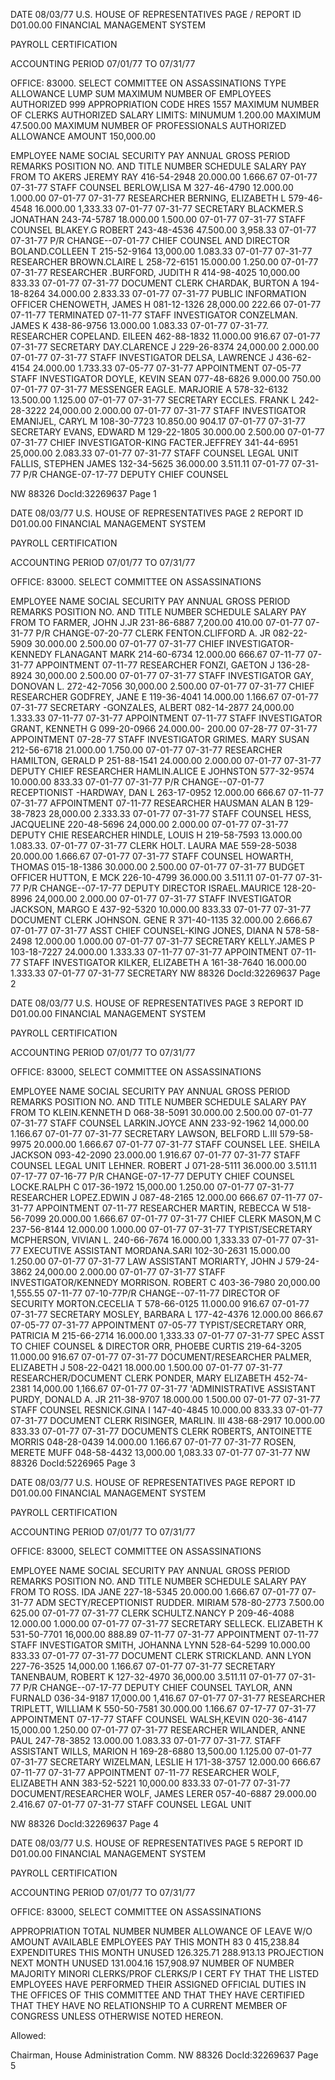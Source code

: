 DATE 08/03/77 U.S. HOUSE OF REPRESENTATIVES PAGE /
REPORT ID D01.00.00 FINANCIAL MANAGEMENT SYSTEM

PAYROLL CERTIFICATION

ACCOUNTING PERIOD 07/01/77 TO 07/31/77

OFFICE: 83000. SELECT COMMITTEE ON ASSASSINATIONS
TYPE ALLOWANCE LUMP SUM MAXIMUM NUMBER OF EMPLOYEES AUTHORIZED 999
APPROPRIATION CODE HRES 1557 MAXIMUM NUMBER OF CLERKS AUTHORIZED
SALARY LIMITS: MINUMUM 1.200.00 MAXIMUM 47.500.00 MAXIMUM NUMBER OF PROFESSIONALS AUTHORIZED
ALLOWANCE AMOUNT 150,000.00

EMPLOYEE NAME SOCIAL SECURITY PAY ANNUAL GROSS PERIOD REMARKS
POSITION NO. AND TITLE NUMBER SCHEDULE SALARY PAY FROM TO
AKERS JEREMY RAY 416-54-2948 20.000.00 1.666.67 07-01-77 07-31-77
STAFF COUNSEL
BERLOW,LISA M 327-46-4790 12.000.00 1.000.00 07-01-77 07-31-77
RESEARCHER
BERNING, ELIZABETH L 579-46-4548 16.000.00 1,333.33 07-01-77 07-31-77
SECRETARY
BLACKMER.S JONATHAN 243-74-5787 18.000.00 1.500.00 07-01-77 07-31-77
STAFF COUNSEL
BLAKEY.G ROBERT 243-48-4536 47.500.00 3,958.33 07-01-77 07-31-77 P/R CHANGE--07-01-77
CHIEF COUNSEL AND DIRECTOR
BOLAND.COLLEEN T 215-52-9164 13,000.00 1.083.33 07-01-77 07-31-77
RESEARCHER
BROWN.CLAIRE L 258-72-6151 15.000.00 1.250.00 07-01-77 07-31-77
RESEARCHER
.BURFORD, JUDITH R 414-98-4025 10,000.00 833.33 07-01-77 07-31-77
DOCUMENT CLERK
CHARDAK, BURTON A 194-18-8264 34.000.00 2.833.33 07-01-77 07-31-77
PUBLIC INFORMATION OFFICER
CHENOWETH, JAMES H 081-12-1326 28,000.00 222.66 07-01-77 07-11-77 TERMINATED 07-11-77
STAFF INVESTIGATOR
CONZELMAN. JAMES K 438-86-9756 13.000.00 1.083.33 07-01-77 07-31-77.
RESEARCHER
COPELAND. EILEEN 462-88-1832 11.000.00 916.67 07-01-77 07-31-77
SECRETARY
DAY.CLARENCE J 229-26-8374 24,000.00 2.000.00 07-01-77 07-31-77
STAFF INVESTIGATOR
DELSA, LAWRENCE J 436-62-4154 24.000.00 1.733.33 07-05-77 07-31-77 APPOINTMENT 07-05-77
STAFF INVESTIGATOR
DOYLE, KEVIN SEAN 077-48-6826 9.000.00 750.00 07-01-77 07-31-77
MESSENGER
EAGLE. MARJORIE A 578-32-6132 13.500.00 1.125.00 07-01-77 07-31-77
SECRETARY
ECCLES. FRANK L 242-28-3222 24,000.00 2.000.00 07-01-77 07-31-77
STAFF INVESTIGATOR
EMANIJEL, CARYL M 108-30-7723 10.850.00 904.17 07-01-77 07-31-77
SECRETARY
EVANS, EDWARD M 129-22-1805 30.000.00 2.500.00 07-01-77 07-31-77
CHIEF INVESTIGATOR-KING
FACTER.JEFFREY 341-44-6951 25,000.00 2.083.33 07-01-77 07-31-77
STAFF COUNSEL LEGAL UNIT
FALLIS, STEPHEN JAMES 132-34-5625 36.000.00 3.511.11 07-01-77 07-31-77 P/R CHANGE-07-17-77
DEPUTY CHIEF COUNSEL

NW 88326 DocId:32269637 Page 1

DATE 08/03/77 U.S. HOUSE OF REPRESENTATIVES PAGE 2
REPORT ID D01.00.00 FINANCIAL MANAGEMENT SYSTEM

PAYROLL CERTIFICATION

ACCOUNTING PERIOD 07/01/77 TO 07/31/77

OFFICE: 83000. SELECT COMMITTEE ON ASSASSINATIONS

EMPLOYEE NAME SOCIAL SECURITY PAY ANNUAL GROSS PERIOD REMARKS
POSITION NO. AND TITLE NUMBER SCHEDULE SALARY PAY FROM TO
FARMER, JOHN J.JR 231-86-6887 7,200.00 410.00 07-01-77 07-31-77 P/R CHANGE-07-20-77
CLERK
FENTON.CLIFFORD A. JR 082-22-5909 30.000.00 2.500.00 07-01-77 07-31-77
CHIEF INVESTIGATOR-KENNEDY
FLANAGANT MARK 214-60-6734 12.000.00 666.67 07-11-77 07-31-77 APPOINTMENT 07-11-77
RESEARCHER
FONZI, GAETON J 136-28-8924 30,000.00 2.500.00 07-01-77 07-31-77
STAFF INVESTIGATOR
GAY, DONOVAN L. 272-42-7056 30,000.00 2.500.00 07-01-77 07-31-77
CHIEF RESEARCHER
GODFREY, JANE E 119-36-4041 14.000.00 1.166.67 07-01-77 07-31-77
SECRETARY
-GONZALES, ALBERT 082-14-2877 24,000.00 1.333.33 07-11-77 07-31-77 APPOINTMENT 07-11-77
STAFF INVESTIGATOR
GRANT, KENNETH G 099-20-0966 24.000.00- 200.00 07-28-77 07-31-77 APPOINTMENT 07-28-77
STAFF INVESTIGATOR
GRIMES. MARY SUSAN 212-56-6718 21.000.00 1.750.00 07-01-77 07-31-77
RESEARCHER
HAMILTON, GERALD P 251-88-1541 24.000.00 2.000.00 07-01-77 07-31-77
DEPUTY CHIEF RESEARCHER
HAMLIN.ALICE E JOHNSTON 577-32-9574 10.000.00 833.33 07-01-77 07-31-77 P/R CHANGE--07-01-77
RECEPTIONIST
-HARDWAY, DAN L 263-17-0952 12.000.00 666.67 07-11-77 07-31-77 AFPOINTMENT 07-11-77
RESEARCHER
HAUSMAN ALAN B 129-38-7823 28,000.00 2.333.33 07-01-77 07-31-77
STAFF COUNSEL
HESS, JACQUELINE 220-48-5696 24,000.00 2.000.00 07-01-77 07-31-77
DEPUTY CHIE RESEARCHER
HINDLE, LOUIS H 219-58-7593 13.000.00 1.083.33. 07-01-77 07-31-77
CLERK
HOLT. LAURA MAE 559-28-5038 20.000.00 1.666.67 07-01-77 07-31-77
STAFF COUNSEL
HOWARTH, THOMAS 015-18-1386 30.000.00 2.500.00 07-01-77 07-31-77
BUDGET OFFICER
HUTTON, E MCK 226-10-4799 36.000.00 3.511.11 07-01-77 07-31-77 P/R CHANGE--07-17-77
DEPUTY DIRECTOR
ISRAEL.MAURICE 128-20-8996 24,000.00 2.000.00 07-01-77 07-31-77
STAFF INVESTIGATOR
JACKSON, MARGO E 437-92-5320 10.000.00 833.33 07-01-77 07-31-77
DOCUMENT CLERK
JOHNSON. GENE R 371-40-1135 32.000.00 2.666.67 07-01-77 07-31-77
ASST CHIEF COUNSEL-KING
JONES, DIANA N 578-58-2498 12.000.00 1.000.00 07-01-77 07-31-77
SECRETARY
KELLY.JAMES P 103-18-7227 24.000.00 1.333.33 07-11-77 07-31-77 APPOINTMENT 07-11-77
STAFF INVESTIGATOR
KILKER, ELIZABETH A 161-38-7640 16.000.00 1.333.33 07-01-77 07-31-77
SECRETARY
NW 88326 DocId:32269637 Page 2

DATE 08/03/77 U.S. HOUSE OF REPRESENTATIVES PAGE 3
REPORT ID D01.00.00 FINANCIAL MANAGEMENT SYSTEM

PAYROLL CERTIFICATION

ACCOUNTING PERIOD 07/01/77 TO 07/31/77

OFFICE: 83000, SELECT COMMITTEE ON ASSASSINATIONS

EMPLOYEE NAME SOCIAL SECURITY PAY ANNUAL GROSS PERIOD REMARKS
POSITION NO. AND TITLE NUMBER SCHEDULE SALARY PAY FROM TO
KLEIN.KENNETH D 068-38-5091 30.000.00 2.500.00 07-01-77 07-31-77
STAFF COUNSEL
LARKIN.JOYCE ANN 233-92-1962 14,000.00 1.166.67 07-01-77 07-31-77
SECRETARY
LAWSON, BELFORD L.III 579-58-9975 20.000.00 1.666.67 07-01-77 07-31-77
STAFF COUNSEL
LEE. SHEILA JACKSON 093-42-2090 23.000.00 1.916.67 07-01-77 07-31-77
STAFF COUNSEL LEGAL UNIT
LEHNER. ROBERT J 071-28-5111 36.000.00 3.511.11 07-17-77 07-16-77 P/R CHANGE-07-17-77
DEPUTY CHIEF COUNSEL
LOCKE.RALPH C 017-36-1972 15,000.00 1.250.00 07-01-77 07-31-77
RESEARCHER
LOPEZ.EDWIN J 087-48-2165 12.000.00 666.67 07-11-77 07-31-77 APPOINTMENT 07-11-77
RESEARCHER
MARTIN, REBECCA W 518-56-7099 20.000.00 1.666.67 07-01-77 07-31-77
CHIEF CLERK
MASON,M C 237-56-8144 12.000.00 1.000.00 07-01-77 07-31-77
TYPIST/SECRETARY
MCPHERSON, VIVIAN L. 240-66-7674 16.000.00 1,333.33 07-01-77 07-31-77
EXECUTIVE ASSISTANT
MORDANA.SARI 102-30-2631 15.000.00 1.250.00 07-01-77 07-31-77
LAW ASSISTANT
MORIARTY, JOHN J 579-24-3862 24,000.00 2.000.00 07-01-77 07-31-77
STAFF INVESTIGATOR/KENNEDY
MORRISON. ROBERT C 403-36-7980 20,000.00 1,555.55 07-11-77 07-10-77P/R CHANGE--07-11-77
DIRECTOR OF SECURITY
MORTON.CECELIA T 578-66-0125 11.000.00 916.67 07-01-77 07-31-77
SECRETARY
MOSLEY, BARBARA L 177-42-4376 12.000.00 866.67 07-05-77 07-31-77 APPOINTMENT 07-05-77
TYPIST/SECRETARY
ORR, PATRICIA M 215-66-2714 16.000.00 1,333.33 07-01-77 07-31-77
SPEC ASST TO CHIEF COUNSEL & DIRECTOR
ORR, PHOEBE CURTIS 219-64-3205 11.000.00 916.67 07-01-77 07-31-77
DOCUMENT/RESEARCHER
PALMER, ELIZABETH J 508-22-0421 18.000.00 1.500.00 07-01-77 07-31-77
RESEARCHER/DOCUMENT CLERK
PONDER, MARY ELIZABETH 452-74-2381 14,000.00 1,166.67 07-01-77 07-31-77
'ADMINISTRATIVE ASSISTANT
PURDY, DONALD A. JR 211-38-9707 18.000.00 1.500.00 07-01-77 07-31-77
STAFF COUNSEL
RESNICK.GINA I 147-40-4845 10.000.00 833.33 07-01-77 07-31-77
DOCUMENT CLERK
RISINGER, MARLIN. III 438-68-2917 10.000.00 833.33 07-01-77 07-31-77
DOCUMENTS CLERK
ROBERTS, ANTOINETTE MORRIS 048-28-0439 14.000.00 1.166.67 07-01-77 07-31-77
ROSEN, MERETE MUFF 048-58-4432 13,000.00 1,083.33 07-01-77 07-31-77
NW 88326 DocId:5226965 Page 3

DATE 08/03/77 U.S. HOUSE OF REPRESENTATIVES PAGE
REPORT ID D01.00.00 FINANCIAL MANAGEMENT SYSTEM

PAYROLL CERTIFICATION

ACCOUNTING PERIOD 07/01/77 TO 07/31/77

OFFICE: 83000, SELECT COMMITTEE ON ASSASSINATIONS

EMPLOYEE NAME SOCIAL SECURITY PAY ANNUAL GROSS PERIOD REMARKS
POSITION NO. AND TITLE NUMBER SCHEDULE SALARY PAY FROM TO
ROSS. IDA JANE 227-18-5345 20.000.00 1.666.67 07-01-77 07-31-77
ADM SECTY/RECEPTIONIST
RUDDER. MIRIAM 578-80-2773 7.500.00 625.00 07-01-77 07-31-77
CLERK
SCHULTZ.NANCY P 209-46-4088 12.000.00 1.000.00 07-01-77 07-31-77
SECRETARY
SELLECK. ELIZABETH Κ 531-50-7701 16,000.00 888.89 07-11-77 07-31-77 APPOINTMENT 07-11-77
STAFF INVESTIGATOR
SMITH, JOHANNA LYNN 528-64-5299 10.000.00 833.33 07-01-77 07-31-77
DOCUMENT CLERK
STRICKLAND. ANN LYON 227-76-3525 14,000.00 1.166.67 07-01-77 07-31-77
SECRETARY
TANENBAUM, ROBERT K 127-32-4970 36,000.00 3.511.11 07-01-77 07-31-77 P/R CHANGE--07-17-77
DEPUTY CHIEF COUNSEL
TAYLOR, ANN FURNALD 036-34-9187 17,000.00 1,416.67 07-01-77 07-31-77
RESEARCHER
TRIPLETT, WILLIAM K 550-50-7581 30.000.00 1.166.67 07-17-77 07-31-77 APPOINTMENT 07-17-77
STAFF COUNSEL
WALSH,KEVIN 020-36-4147 15,000.00 1.250.00 07-01-77 07-31-77
RESEARCHER
WILANDER, ANNE PAUL 247-78-3852 13.000.00 1.083.33 07-01-77 07-31-77.
STAFF ASSISTANT
WILLS, MARION H 169-28-6880 13,500.00 1.125.00 07-01-77 07-31-77
SECRETARY
WIZELMAN, LESLIE H 171-38-3757 12.000.00 666.67 07-11-77 07-31-77 APPOINTMENT 07-11-77
RESEARCHER
WOLF, ELIZABETH ANN 383-52-5221 10,000.00 833.33 07-01-77 07-31-77
DOCUMENT/RESEARCHER
WOLF, JAMES LERER 057-40-6887 29.000.00 2.416.67 07-01-77 07-31-77
STAFF COUNSEL LEGAL UNIT

NW 88326 DocId:32269637 Page 4

DATE 08/03/77 U.S. HOUSE OF REPRESENTATIVES PAGE 5
REPORT ID D01.00.00 FINANCIAL MANAGEMENT SYSTEM

PAYROLL CERTIFICATION

ACCOUNTING PERIOD 07/01/77 TO 07/31/77

OFFICE: 83000, SELECT COMMITTEE ON ASSASSINATIONS

APPROPRIATION TOTAL
NUMBER NUMBER ALLOWANCE
OF LEAVE W/O AMOUNT AVAILABLE
EMPLOYEES PAY THIS MONTH
83 0 415,238.84
EXPENDITURES
THIS MONTH UNUSED
126.325.71 288.913.13
PROJECTION
NEXT MONTH UNUSED
131.004.16 157,908.97
NUMBER OF NUMBER
MAJORITY MINORI
CLERKS/PROF CLERKS/P
I CERT FY THAT THE LISTED EMPLOYEES HAVE PERFORMED THEIR
ASSIGNED OFFICIAL DUTIES IN THE OFFICES OF THIS COMMITTEE
AND THAT THEY HAVE CERTIFIED THAT THEY HAVE NO RELATIONSHIP
TO A CURRENT MEMBER OF CONGRESS UNLESS OTHERWISE NOTED
HEREON.

Allowed:

Chairman, House Administration Comm.
NW 88326 DocId:32269637 Page 5
